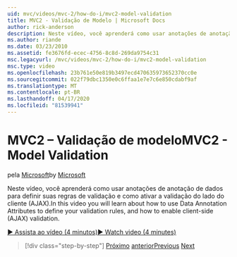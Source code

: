 ```yaml
---
uid: mvc/videos/mvc-2/how-do-i/mvc2-model-validation
title: MVC2 - Validação de Modelo | Microsoft Docs
author: rick-anderson
description: Neste vídeo, você aprenderá como usar anotações de anotação de dados para definir suas regras de validação e como ativar a validação do lado do cliente (AJAX).
ms.author: riande
ms.date: 03/23/2010
ms.assetid: fe3676fd-ecec-4756-8c8d-269da9754c31
msc.legacyurl: /mvc/videos/mvc-2/how-do-i/mvc2-model-validation
msc.type: video
ms.openlocfilehash: 23b761e50e819b3497ecd470635973652370cc0e
ms.sourcegitcommit: 022f79dbc1350e0c6ffaa1e7e7c6e850cdabf9af
ms.translationtype: MT
ms.contentlocale: pt-BR
ms.lasthandoff: 04/17/2020
ms.locfileid: "81539941"
---
```

# <a name="mvc2---model-validation"></a><span data-ttu-id="58148-103">MVC2 – Validação de modelo</span><span class="sxs-lookup"><span data-stu-id="58148-103">MVC2 - Model Validation</span></span>

<span data-ttu-id="58148-104">pela [Microsoft](https://github.com/microsoft)</span><span class="sxs-lookup"><span data-stu-id="58148-104">by [Microsoft](https://github.com/microsoft)</span></span>

<span data-ttu-id="58148-105">Neste vídeo, você aprenderá como usar anotações de anotação de dados para definir suas regras de validação e como ativar a validação do lado do cliente (AJAX).</span><span class="sxs-lookup"><span data-stu-id="58148-105">In this video you will learn about how to use Data Annotation Attributes to define your validation rules, and how to enable client-side (AJAX) validation.</span></span>

[<span data-ttu-id="58148-106">&#9654; Assista ao vídeo (4 minutos)</span><span class="sxs-lookup"><span data-stu-id="58148-106">&#9654; Watch video (4 minutes)</span></span>](https://channel9.msdn.com/Blogs/ASP-NET-Site-Videos/mvc2-model-validation)

> [!div class="step-by-step"]
> <span data-ttu-id="58148-107">[Próximo](mvc2-stronglytyped-helpers.md)
> [anterior](mvc2-template-customization.md)</span><span class="sxs-lookup"><span data-stu-id="58148-107">[Previous](mvc2-stronglytyped-helpers.md)
[Next](mvc2-template-customization.md)</span></span>
